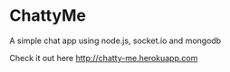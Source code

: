 # ChattyMe
A simple chat app using node.js, socket.io and mongodb

Check it out here http://chatty-me.herokuapp.com
